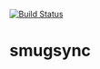 [![Build Status](https://travis-ci.org/chuckhays/smugsync.svg?branch=master)](https://travis-ci.org/chuckhays/smugsync)

# smugsync
